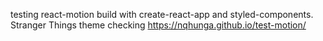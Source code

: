 testing react-motion build with create-react-app and styled-components. Stranger Things theme
checking https://nqhunga.github.io/test-motion/
